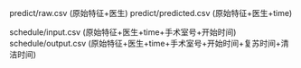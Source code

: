 ﻿predict/raw.csv (原始特征+医生)
predict/predicted.csv (原始特征+医生+time)

schedule/input.csv (原始特征+医生+time+手术室号+开始时间)
schedule/output.csv (原始特征+医生+time+手术室号+开始时间+复苏时间+清洁时间)

